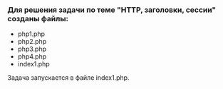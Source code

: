 ### Для решения задачи по теме "HTTP, заголовки, сессии" созданы файлы:
- php1.php
- php2.php
- php3.php
- php4.php
- index1.php

Задача запускается в файле index1.php.